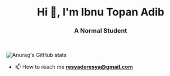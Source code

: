 <h1 align="center">Hi 👋, I'm Ibnu Topan Adib</h1>
<h3 align="center">A Normal Student</h3>
<br>

![Anurag's GitHub stats](https://github-readme-stats.vercel.app/api?username=anuraghazra&show_icons=true)




- 📫 How to reach me **resyaderesya@gmail.com**








